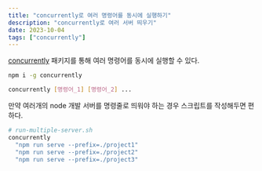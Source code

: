 ```yaml
---
title: "concurrently로 여러 명령어를 동시에 실행하기"
description: "concurrently로 여러 서버 띄우기"
date: 2023-10-04
tags: ["concurrently"]
---
```


[concurrently](https://www.npmjs.com/package/concurrently) 패키지를 통해 여러 명령어를 동시에 실행할 수 있다.

```bash
npm i -g concurrently
```

```bash
concurrently [명령어_1] [명령어_2] ...
```

만약 여러개의 node 개발 서버를 명령줄로 띄워야 하는 경우 스크립트를 작성해두면 편하다.

```bash
# run-multiple-server.sh
concurrently
  "npm run serve --prefix=./project1"
  "npm run serve --prefix=./project2"
  "npm run serve --prefix=./project3"
```
